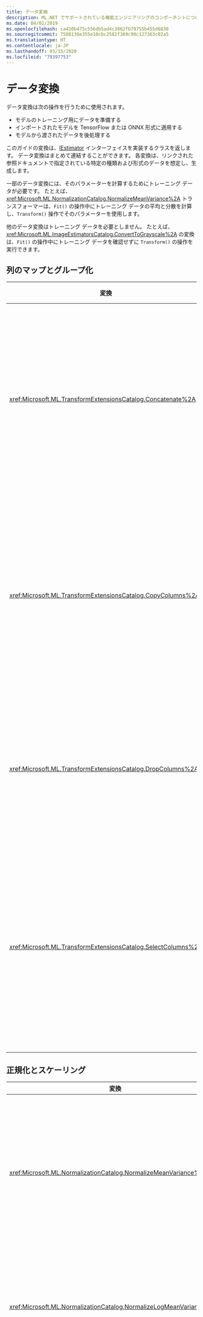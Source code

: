 ```yaml
---
title: データ変換
description: ML.NET でサポートされている機能エンジニアリングのコンポーネントについて検証します。
ms.date: 04/02/2019
ms.openlocfilehash: ca410b475c556db5ad4c3862fb79755b455d6830
ms.sourcegitcommit: 7588136e355e10cbc2582f389c90c127363c02a5
ms.translationtype: HT
ms.contentlocale: ja-JP
ms.lasthandoff: 03/15/2020
ms.locfileid: "79397753"
---
```

# <a name="data-transformations"></a>データ変換

データ変換は次の操作を行うために使用されます。

- モデルのトレーニング用にデータを準備する
- インポートされたモデルを TensorFlow または ONNX 形式に適用する
- モデルから渡されたデータを後処理する

このガイドの変換は、[IEstimator](xref:Microsoft.ML.IEstimator%601) インターフェイスを実装するクラスを返します。 データ変換はまとめて連結することができます。 各変換は、リンクされた参照ドキュメントで指定されている特定の種類および形式のデータを想定し、生成します。

一部のデータ変換には、そのパラメーターを計算するためにトレーニング データが必要です。 たとえば、<xref:Microsoft.ML.NormalizationCatalog.NormalizeMeanVariance%2A> トランスフォーマーは、`Fit()` の操作中にトレーニング データの平均と分散を計算し、`Transform()` 操作でそのパラメーターを使用します。

他のデータ変換はトレーニング データを必要としません。 たとえば、<xref:Microsoft.ML.ImageEstimatorsCatalog.ConvertToGrayscale%2A> の変換は、`Fit()` の操作中にトレーニング データを確認せずに `Transform()` の操作を実行できます。

## <a name="column-mapping-and-grouping"></a>列のマップとグループ化

| 変換 | 定義 |
| --- | --- |
| <xref:Microsoft.ML.TransformExtensionsCatalog.Concatenate%2A> | 1 つ以上の入力列を新しい出力列に連結します |
| <xref:Microsoft.ML.TransformExtensionsCatalog.CopyColumns%2A> | 1 つ以上の入力列をコピーして名前を変更します |
| <xref:Microsoft.ML.TransformExtensionsCatalog.DropColumns%2A> | 1 つ以上の入力列をドロップします |
| <xref:Microsoft.ML.TransformExtensionsCatalog.SelectColumns%2A> | 入力データから保持する 1 つ以上の列を選択します |

## <a name="normalization-and-scaling"></a>正規化とスケーリング

| 変換 | 定義 |
| --- | --- |
| <xref:Microsoft.ML.NormalizationCatalog.NormalizeMeanVariance%2A> | (トレーニング データの) 平均を引き、(トレーニング データの) 分散で割ります |
| <xref:Microsoft.ML.NormalizationCatalog.NormalizeLogMeanVariance%2A> | トレーニング データの対数に基づいて正規化します |
| <xref:Microsoft.ML.NormalizationCatalog.NormalizeLpNorm%2A> | 入力ベクターを [lp-norm](https://en.wikipedia.org/wiki/Lp_space#The_p-norm_in_finite_dimensions) でスケーリングします。この p は 1、2、または無限大です。 既定値は l2 (ユークリッド距離) ノルムです |
| <xref:Microsoft.ML.NormalizationCatalog.NormalizeGlobalContrast%2A> | 行データの平均を減算して行の各値をスケーリングし、標準偏差または (行データの) l2-norm で除算し、構成可能なスケール係数 (既定値は 2) で乗算します |
| <xref:Microsoft.ML.NormalizationCatalog.NormalizeBinning%2A> | 入力値をビンのインデックスに割り当て、ビンの数で除算して 0 から 1 の間の float 値を生成します。 ビンの境界は、ビン全体にトレーニング データを均等に分散するように計算されます |
| <xref:Microsoft.ML.NormalizationCatalog.NormalizeSupervisedBinning%2A> | ラベル列との相関関係に基づいて入力値をビンに割り当てます |
| <xref:Microsoft.ML.NormalizationCatalog.NormalizeMinMax%2A> | トレーニング データの最小値と最大値の差で入力をスケーリングします |

## <a name="conversions-between-data-types"></a>データ型間の変換

| 変換 | 定義 |
| --- | --- |
| <xref:Microsoft.ML.ConversionsExtensionsCatalog.ConvertType%2A> | 入力列の型を新しい型に変換します |
| <xref:Microsoft.ML.ConversionsExtensionsCatalog.MapValue%2A> | 指定されたマッピングのディクショナリに基づいて、値をキー (カテゴリ) にマップします。 |
| <xref:Microsoft.ML.ConversionsExtensionsCatalog.MapValueToKey%2A> | 入力データからマッピングを作成して値をキー (カテゴリ) にマップします |
| <xref:Microsoft.ML.ConversionsExtensionsCatalog.MapKeyToValue%2A> | キーを変換して元の値に戻します |
| <xref:Microsoft.ML.ConversionsExtensionsCatalog.MapKeyToVector%2A> | キーを変換して元の値のベクターに戻します |
| <xref:Microsoft.ML.ConversionsCatalog.MapKeyToBinaryVector%2A> | キーを変換して元の値のバイナリ ベクターに戻します |
| <xref:Microsoft.ML.ConversionsExtensionsCatalog.Hash%2A> | 入力列の値をハッシュします |

## <a name="text-transformations"></a>テキスト変換

| 変換 | 定義 |
| --- | --- |
| <xref:Microsoft.ML.TextCatalog.FeaturizeText%2A> | テキスト列を正規化された ngram と char-gram のカウントの float 配列に変換します |
| <xref:Microsoft.ML.TextCatalog.TokenizeIntoWords%2A> | 1 つ以上のテキスト列を個々の単語に分割します |
| <xref:Microsoft.ML.TextCatalog.TokenizeIntoCharactersAsKeys%2A> | 1 つ以上のテキスト列を一連のトピックに関する個々の文字 float に分割します |
| <xref:Microsoft.ML.TextCatalog.NormalizeText%2A> | 大文字と小文字の変更、分音記号、句読点、数字の削除を行います |
| <xref:Microsoft.ML.TextCatalog.ProduceNgrams%2A> | テキスト列を ngram のカウント (連続する単語のシーケンス) バッグに変換します|
| <xref:Microsoft.ML.TextCatalog.ProduceWordBags%2A> | テキスト列を ngram ベクターのバッグに変換します |
| <xref:Microsoft.ML.TextCatalog.ProduceHashedNgrams%2A> | テキスト列をハッシュされた ngram のカウントのベクターに変換します |
| <xref:Microsoft.ML.TextCatalog.ProduceHashedWordBags%2A> | テキスト列をハッシュされた ngram のカウントのバッグに変換します |
| <xref:Microsoft.ML.TextCatalog.RemoveDefaultStopWords%2A>  | 指定された言語の既定のストップ ワードを入力列から削除します |
| <xref:Microsoft.ML.TextCatalog.RemoveStopWords%2A> | 入力列から指定されたストップ ワードを削除します |
| <xref:Microsoft.ML.TextCatalog.LatentDirichletAllocation%2A> | 一連のトピックにわたって、ドキュメント (float のベクターとして表されます) を float のベクターに変換します |
| <xref:Microsoft.ML.TextCatalog.ApplyWordEmbedding%2A> | レーニング済みのモデルを使用して、テキスト トークンを文のベクターに変換します |

## <a name="image-transformations"></a>画像変換

| 変換 | 定義 |
| --- | --- |
| <xref:Microsoft.ML.ImageEstimatorsCatalog.ConvertToGrayscale%2A> | 画像をグレースケールに変換します |
| <xref:Microsoft.ML.ImageEstimatorsCatalog.ConvertToImage%2A> | ピクセルのベクターを <xref:Microsoft.ML.Transforms.Image.ImageDataViewType> に変換します |
| <xref:Microsoft.ML.ImageEstimatorsCatalog.ExtractPixels%2A> | 入力画像のピクセルを数値のベクターに変換します |
| <xref:Microsoft.ML.ImageEstimatorsCatalog.LoadImages%2A> | フォルダーの画像をメモリに読み込みます |
| <xref:Microsoft.ML.ImageEstimatorsCatalog.ResizeImages%2A> | イメージのサイズを変更する |
| <xref:Microsoft.ML.OnnxCatalog.DnnFeaturizeImage%2A> | 事前トレーニング済みのディープ ニューラル ネットワーク (DNN) モデルを適用して、入力イメージを特徴ベクターに変換します |

## <a name="categorical-data-transformations"></a>分類データの変換

| 変換 | 定義 |
| --- | --- |
| <xref:Microsoft.ML.CategoricalCatalog.OneHotEncoding%2A> | 1 つ以上のテキスト列を [one-hot](https://en.wikipedia.org/wiki/One-hot) エンコード済みベクターに変換します |
| <xref:Microsoft.ML.CategoricalCatalog.OneHotHashEncoding%2A> | 1 つまたは複数のテキスト列をハッシュベースの one-hot エンコード済みベクターに変換します |

## <a name="time-series-data-transformations"></a>時系列データの変換

| 変換 | 定義 |
| --- | --- |
| <xref:Microsoft.ML.TimeSeriesCatalog.DetectAnomalyBySrCnn%2A> | Spectral Residual (SR) アルゴリズムを使用して、時系列入力データの異常を検出します |
| <xref:Microsoft.ML.TimeSeriesCatalog.DetectChangePointBySsa%2A> | 単一のスペクトラム分析 (SSA) を使用して、時系列データの変化点を検出します |
| <xref:Microsoft.ML.TimeSeriesCatalog.DetectIidChangePoint%2A> | アダプティブ カーネル密度見積もりとマルチンゲール スコアを使用して、独立同分布 (IID) の時系列データ内の変化点を検出します |
| <xref:Microsoft.ML.TimeSeriesCatalog.ForecastBySsa%2A> | 単一のスペクトラム分析 (SSA) を使用して、時系列データを予測します |
| <xref:Microsoft.ML.TimeSeriesCatalog.DetectSpikeBySsa%2A> | 単一のスペクトラム分析 (SSA) を使用して、時系列データのスパイクを検出します |
| <xref:Microsoft.ML.TimeSeriesCatalog.DetectIidSpike%2A> | アダプティブ カーネル密度見積もりとマルチンゲール スコアを使用して、独立同分布 (IID) の時系列データのスパイクを検出します |

## <a name="missing-values"></a>不足している値

| 変換 | 定義 |
| --- | --- |
| <xref:Microsoft.ML.ExtensionsCatalog.IndicateMissingValues%2A> | 新しいブール出力列を作成します。入力列の値が欠落している場合、その値は true です。 |
| <xref:Microsoft.ML.ExtensionsCatalog.ReplaceMissingValues%2A> | 新しい出力列を作成します。値が入力列にない場合は値が既定値に設定され、それ以外の場合は入力値が設定されます |

## <a name="feature-selection"></a>特徴選択

| 変換 | 定義 |
| --- | --- |
| <xref:Microsoft.ML.FeatureSelectionCatalog.SelectFeaturesBasedOnCount%2A> | 既定以外の値がしきい値より大きい特徴を選択します |
| <xref:Microsoft.ML.FeatureSelectionCatalog.SelectFeaturesBasedOnMutualInformation%2A> | ラベル列のデータが最も依存している特徴を選択します |

## <a name="feature-transformations"></a>特徴の変換

| 変換 | 定義 |
| --- | --- |
| <xref:Microsoft.ML.KernelExpansionCatalog.ApproximatedKernelMap%2A> | 各入力ベクターを下位次元の特徴空間にマップします。ここでは、線形アルゴリズムへの入力として特徴を使用できるように、内部製品でカーネル関数が概算されます |
| <xref:Microsoft.ML.PcaCatalog.ProjectToPrincipalComponents%2A> | プリンシパル コンポーネント分析アルゴリズムを適用して、入力特徴ベクトルの次元を減らします |

## <a name="explainability-transformations"></a>説明可能性の変換

| 変換 | 定義 |
| --- | --- |
| <xref:Microsoft.ML.ExplainabilityCatalog.CalculateFeatureContribution%2A> | 特徴ベクターの要素ごとにコントリビューション スコアを計算します |

## <a name="calibration-transformations"></a>調整の変換

| 変換 | 定義 |
| --- | --- |
|<xref:Microsoft.ML.BinaryClassificationCatalog.CalibratorsCatalog.Platt%28System.String%2CSystem.String%2CSystem.String%29> | トレーニング データを使用して予測されるパラメーターと共にロジスティック回帰を使用し、二項分類子の生スコアをクラスの確率に変換します |
| <xref:Microsoft.ML.BinaryClassificationCatalog.CalibratorsCatalog.Platt%28System.Double%2CSystem.Double%2CSystem.String%29> | 固定パラメーターと共にロジスティック回帰を使用して、二項分類子の生スコアをクラスの確率に変換します |
| <xref:Microsoft.ML.BinaryClassificationCatalog.CalibratorsCatalog.Naive%2A> | スコアをビンに割り当て、ビン間の分布に基づいて確率を計算して、二項分類子の生スコアをクラスの確率に変換します |
| <xref:Microsoft.ML.BinaryClassificationCatalog.CalibratorsCatalog.Isotonic%2A> | スコアをビンに割り当てて、二項分類子の生スコアをクラスの確率に変換します。このとき、境界の位置とビンのサイズは、トレーニング データを使用して推定されます  |

## <a name="deep-learning-transformations"></a>ディープ ラーニングの変換

| 変換 | 定義 |
| --- | --- |
| <xref:Microsoft.ML.OnnxCatalog.ApplyOnnxModel%2A> | インポートされた ONNX モデルを使用して入力データを変換する |
| <xref:Microsoft.ML.TensorflowCatalog.LoadTensorFlowModel%2A> | インポートされた TensorFlow モデルを使用して入力データを変換する |

## <a name="custom-transformations"></a>カスタム変換

| 変換 | 定義 |
| --- | --- |
| <xref:Microsoft.ML.CustomMappingCatalog.CustomMapping%2A> | ユーザー定義マッピングを使用して既存の列を新しい列に変換します |
